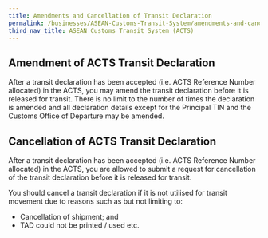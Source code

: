 ```yaml
---
title: Amendments and Cancellation of Transit Declaration
permalink: /businesses/ASEAN-Customs-Transit-System/amendments-and-cancellation-of-transit-declaration
third_nav_title: ASEAN Customs Transit System (ACTS)
---
```


## Amendment of ACTS Transit Declaration
After a transit declaration has been accepted (i.e. ACTS Reference Number allocated) in the ACTS, you may amend the transit declaration before it is released for transit. There is no limit to the number of times the declaration is amended and all declaration details except for the Principal TIN and the Customs Office of Departure may be amended.

## Cancellation of ACTS Transit Declaration 
After a transit declaration has been accepted (i.e. ACTS Reference Number allocated) in the ACTS, you are allowed to submit a request for cancellation of the transit declaration before it is released for transit.

You should cancel a transit declaration if it is not utilised for transit movement due to reasons such as but not limiting to:
  - Cancellation of shipment; and 
  - TAD could not be printed / used etc.

